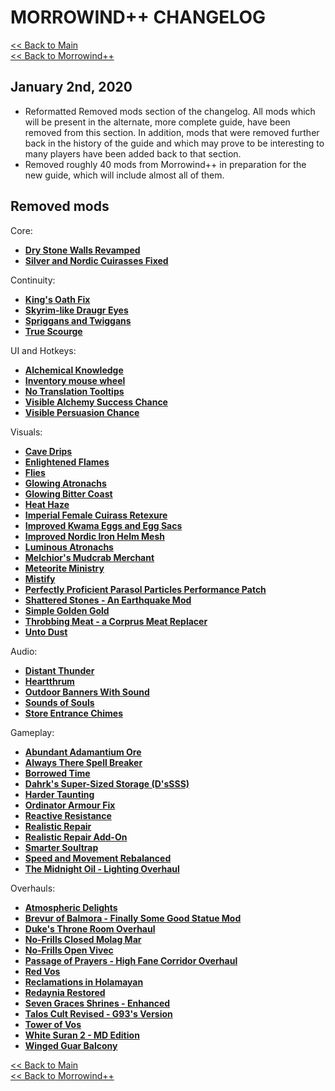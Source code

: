 # MORROWIND++ CHANGELOG

[<< Back to Main](https://github.com/Sigourn/morrowind-improved/blob/master/readme.md#morrowind)  
[<< Back to Morrowind++](https://github.com/Sigourn/morrowind-improved/blob/master/mw++.md#morrowind)

## January 2nd, 2020

- Reformatted Removed mods section of the changelog. All mods which will be present in the alternate, more complete guide, have been removed from this section. In addition, mods that were removed further back in the history of the guide and which may prove to be interesting to many players have been added back to that section.
- Removed roughly 40 mods from Morrowind++ in preparation for the new guide, which will include almost all of them.

## Removed mods

Core:

- [**Dry Stone Walls Revamped**](https://www.nexusmods.com/morrowind/mods/49069)
- [**Silver and Nordic Cuirasses Fixed**](https://www.nexusmods.com/morrowind/mods/48646?)

Continuity:

- [**King's Oath Fix**](https://www.nexusmods.com/morrowind/mods/43284)
- [**Skyrim-like Draugr Eyes**](https://www.nexusmods.com/morrowind/mods/43277)
- [**Spriggans and Twiggans**](https://www.nexusmods.com/morrowind/mods/43350)
- [**True Scourge**](https://www.nexusmods.com/morrowind/mods/43294)

UI and Hotkeys:

- [**Alchemical Knowledge**](https://www.nexusmods.com/morrowind/mods/49036?)
- [**Inventory mouse wheel**](https://www.nexusmods.com/morrowind/mods/46847)
- [**No Translation Tooltips**](https://www.nexusmods.com/morrowind/mods/48540?)
- [**Visible Alchemy Success Chance**](https://www.nexusmods.com/morrowind/mods/48608)
- [**Visible Persuasion Chance**](https://www.nexusmods.com/morrowind/mods/48634)

Visuals:

- [**Cave Drips**](https://www.nexusmods.com/morrowind/mods/43488)
- [**Enlightened Flames**](https://www.nexusmods.com/morrowind/mods/48816/)
- [**Flies**](https://www.nexusmods.com/morrowind/mods/43481)
- [**Glowing Atronachs**](https://www.nexusmods.com/morrowind/mods/46473?)
- [**Glowing Bitter Coast**](https://www.nexusmods.com/morrowind/mods/47946)
- [**Heat Haze**](https://www.nexusmods.com/morrowind/mods/48973)
- [**Imperial Female Cuirass Retexure**](https://www.nexusmods.com/morrowind/mods/47781?)
- [**Improved Kwama Eggs and Egg Sacs**](https://www.nexusmods.com/morrowind/mods/43555)
- [**Improved Nordic Iron Helm Mesh**](https://www.nexusmods.com/morrowind/mods/43816/)
- [**Luminous Atronachs**](https://www.nexusmods.com/morrowind/mods/42613)
- [**Melchior's Mudcrab Merchant**](https://download.fliggerty.com/download-132-724)
- [**Meteorite Ministry**](https://www.nexusmods.com/morrowind/mods/45506)
- [**Mistify**](https://www.nexusmods.com/morrowind/mods/48112)
- [**Perfectly Proficient Parasol Particles Performance Patch**](https://www.nexusmods.com/morrowind/mods/48923?)
- [**Shattered Stones - An Earthquake Mod**](https://www.nexusmods.com/morrowind/mods/45105)
- [**Simple Golden Gold**](https://www.nexusmods.com/morrowind/mods/45124)
- [**Throbbing Meat - a Corprus Meat Replacer**](https://www.nexusmods.com/morrowind/mods/45339)
- [**Unto Dust**](https://www.nexusmods.com/morrowind/mods/48435?)

Audio:

- [**Distant Thunder**](https://www.nexusmods.com/morrowind/mods/43471)
- [**Heartthrum**](https://www.nexusmods.com/morrowind/mods/47178?)
- [**Outdoor Banners With Sound**](https://www.nexusmods.com/morrowind/mods/47068)
- [**Sounds of Souls**](https://github.com/NullCascade/morrowind-mods/)
- [**Store Entrance Chimes**](https://www.nexusmods.com/morrowind/mods/44586)

Gameplay:

- [**Abundant Adamantium Ore**](https://www.nexusmods.com/morrowind/mods/45726)
- [**Always There Spell Breaker**](https://www.nexusmods.com/morrowind/mods/47648)
- [**Borrowed Time**](https://www.nexusmods.com/morrowind/mods/48971)
- [**Dahrk's Super-Sized Storage (D'sSSS)**](https://www.nexusmods.com/morrowind/mods/45147?)
- [**Harder Taunting**](https://www.nexusmods.com/morrowind/mods/49106)
- [**Ordinator Armour Fix**](https://www.nexusmods.com/morrowind/mods/47781?)
- [**Reactive Resistance**](https://www.nexusmods.com/morrowind/mods/48373)
- [**Realistic Repair**](https://www.nexusmods.com/morrowind/mods/46673)
- [**Realistic Repair Add-On**](https://www.nexusmods.com/morrowind/mods/47461)
- [**Smarter Soultrap**](https://www.nexusmods.com/morrowind/mods/49121)
- [**Speed and Movement Rebalanced**](https://www.nexusmods.com/morrowind/mods/46029)
- [**The Midnight Oil - Lighting Overhaul**](https://www.nexusmods.com/morrowind/mods/48293)

Overhauls:

- [**Atmospheric Delights**](https://www.nexusmods.com/morrowind/mods/47472)
- [**Brevur of Balmora - Finally Some Good Statue Mod**](https://www.nexusmods.com/morrowind/mods/47557)
- [**Duke's Throne Room Overhaul**](https://www.nexusmods.com/morrowind/mods/48235)
- [**No-Frills Closed Molag Mar**](https://www.nexusmods.com/morrowind/mods/47190)
- [**No-Frills Open Vivec**](https://www.nexusmods.com/morrowind/mods/43714)
- [**Passage of Prayers - High Fane Corridor Overhaul**](https://www.nexusmods.com/morrowind/mods/46786)
- [**Red Vos**](https://www.nexusmods.com/morrowind/mods/44729)
- [**Reclamations in Holamayan**](https://www.nexusmods.com/morrowind/mods/43226)
- [**Redaynia Restored**](https://www.nexusmods.com/morrowind/mods/47646)
- [**Seven Graces Shrines - Enhanced**](https://www.nexusmods.com/morrowind/mods/46417)
- [**Talos Cult Revised - G93's Version**](https://www.nexusmods.com/morrowind/mods/47571)
- [**Tower of Vos**](https://www.nexusmods.com/morrowind/mods/43527)
- [**White Suran 2 - MD Edition**](https://www.nexusmods.com/morrowind/mods/44153)
- [**Winged Guar Balcony**](https://www.nexusmods.com/morrowind/mods/47802)

[<< Back to Main](https://github.com/Sigourn/morrowind-improved/blob/master/readme.md#morrowind)  
[<< Back to Morrowind++](https://github.com/Sigourn/morrowind-improved/blob/master/mw++.md#morrowind)
